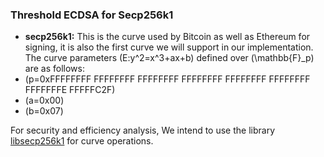 
### Threshold ECDSA for Secp256k1

 - **secp256k1:** This is the curve used by Bitcoin as well as Ethereum for signing, it is also the first curve we will support in our implementation.
 The curve parameters \(E:y^2=x^3+ax+b\) defined over \(\mathbb{F}_p\) are as follows:
 - \(p=0xFFFFFFFF FFFFFFFF FFFFFFFF FFFFFFFF FFFFFFFF FFFFFFFF FFFFFFFE FFFFFC2F\)
 - \(a=0x00\)
 - \(b=0x07\)
 
 For security and efficiency analysis,
  We intend to use the library [libsecp256k1](https://github.com/paritytech/libsecp256k1) for curve operations.